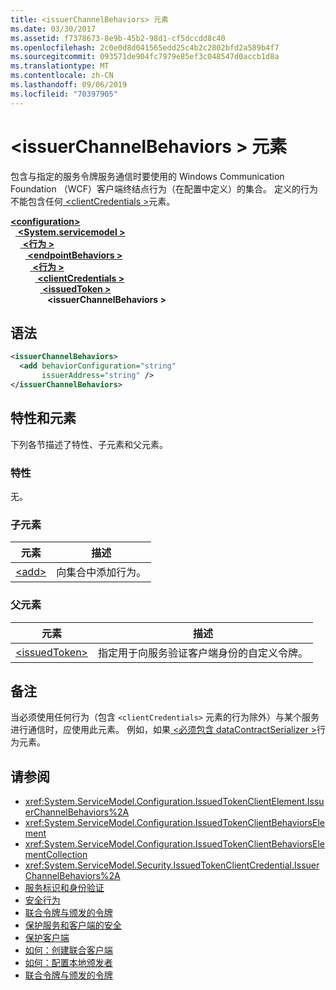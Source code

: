 ```yaml
---
title: <issuerChannelBehaviors> 元素
ms.date: 03/30/2017
ms.assetid: f7378673-8e9b-45b2-98d1-cf5dccdd8c40
ms.openlocfilehash: 2c0e0d8d041565edd25c4b2c2802bfd2a589b4f7
ms.sourcegitcommit: 093571de904fc7979e85ef3c048547d0accb1d8a
ms.translationtype: MT
ms.contentlocale: zh-CN
ms.lasthandoff: 09/06/2019
ms.locfileid: "70397905"
---
```

# <a name="issuerchannelbehaviors-element"></a>\<issuerChannelBehaviors > 元素

包含与指定的服务令牌服务通信时要使用的 Windows Communication Foundation （WCF）客户端终结点行为（在配置中定义）的集合。 定义的行为不能包含任何[ \<clientCredentials >](clientcredentials.md)元素。

[ **\<configuration>** ](../configuration-element.md)\
&nbsp;&nbsp;[ **\<System.servicemodel >** ](system-servicemodel.md)\
&nbsp;&nbsp;&nbsp;&nbsp;[ **\<行为 >** ](behaviors.md)\
&nbsp;&nbsp;&nbsp;&nbsp;&nbsp;&nbsp;[ **\<endpointBehaviors >** ](endpointbehaviors.md)\
&nbsp;&nbsp;&nbsp;&nbsp;&nbsp;&nbsp;&nbsp;&nbsp;[ **\<行为 >** ](behavior-of-endpointbehaviors.md)\
&nbsp;&nbsp;&nbsp;&nbsp;&nbsp;&nbsp;&nbsp;&nbsp;&nbsp;&nbsp;[ **\<clientCredentials >** ](clientcredentials.md)\
&nbsp;&nbsp;&nbsp;&nbsp;&nbsp;&nbsp;&nbsp;&nbsp;&nbsp;&nbsp;&nbsp;&nbsp;[ **\<issuedToken >** ](issuedtoken.md)\
&nbsp;&nbsp;&nbsp;&nbsp;&nbsp;&nbsp;&nbsp;&nbsp;&nbsp;&nbsp;&nbsp;&nbsp;&nbsp;&nbsp; **\<issuerChannelBehaviors >**  

## <a name="syntax"></a>语法

```xml
<issuerChannelBehaviors>
  <add behaviorConfiguration="string"
       issuerAddress="string" />
</issuerChannelBehaviors>
```

## <a name="attributes-and-elements"></a>特性和元素

下列各节描述了特性、子元素和父元素。

### <a name="attributes"></a>特性

无。

### <a name="child-elements"></a>子元素

|元素|描述|
|-------------|-----------------|
|[\<add>](add-of-issuerchannelbehaviors.md)|向集合中添加行为。|

### <a name="parent-elements"></a>父元素

|元素|描述|
|-------------|-----------------|
|[\<issuedToken>](issuedtoken.md)|指定用于向服务验证客户端身份的自定义令牌。|

## <a name="remarks"></a>备注

当必须使用任何行为（包含 `<clientCredentials>` 元素的行为除外）与某个服务进行通信时，应使用此元素。 例如，如果[ \<必须包含 dataContractSerializer >](datacontractserializer-element.md)行为元素。

## <a name="see-also"></a>请参阅

- <xref:System.ServiceModel.Configuration.IssuedTokenClientElement.IssuerChannelBehaviors%2A>
- <xref:System.ServiceModel.Configuration.IssuedTokenClientBehaviorsElement>
- <xref:System.ServiceModel.Configuration.IssuedTokenClientBehaviorsElementCollection>
- <xref:System.ServiceModel.Security.IssuedTokenClientCredential.IssuerChannelBehaviors%2A>
- [服务标识和身份验证](../../../wcf/feature-details/service-identity-and-authentication.md)
- [安全行为](../../../wcf/feature-details/security-behaviors-in-wcf.md)
- [联合令牌与颁发的令牌](../../../wcf/feature-details/federation-and-issued-tokens.md)
- [保护服务和客户端的安全](../../../wcf/feature-details/securing-services-and-clients.md)
- [保护客户端](../../../wcf/securing-clients.md)
- [如何：创建联合客户端](../../../wcf/feature-details/how-to-create-a-federated-client.md)
- [如何：配置本地颁发者](../../../wcf/feature-details/how-to-configure-a-local-issuer.md)
- [联合令牌与颁发的令牌](../../../wcf/feature-details/federation-and-issued-tokens.md)
